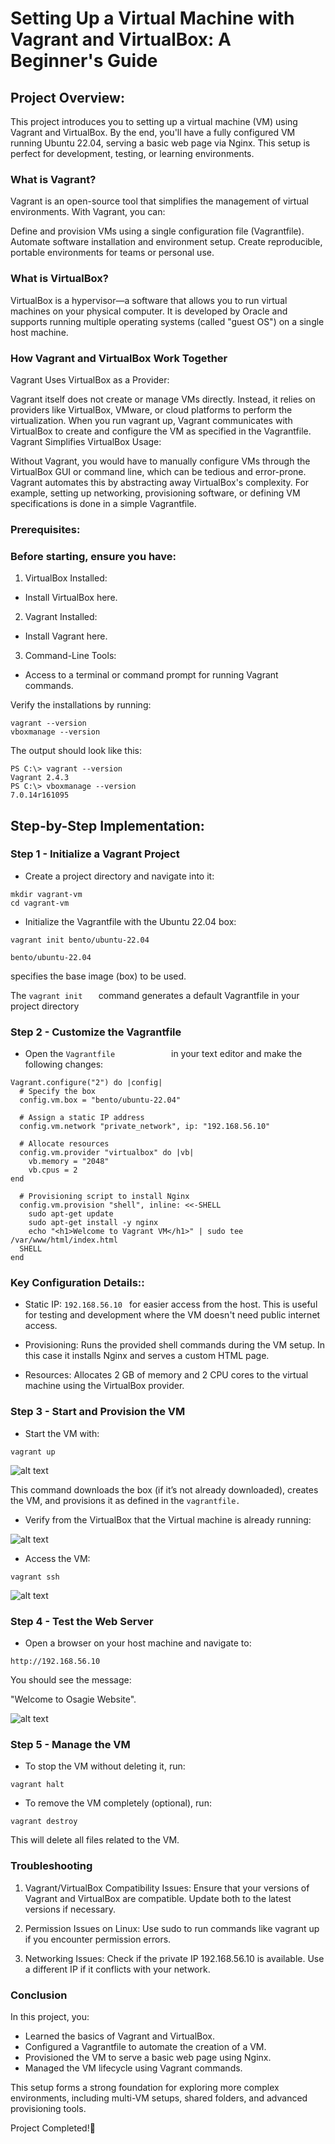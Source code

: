 # Setting Up a Virtual Machine with Vagrant and VirtualBox: A Beginner's Guide

## Project Overview:
This project introduces you to setting up a virtual machine (VM) using Vagrant and VirtualBox. By the end, you'll have a fully configured VM running Ubuntu 22.04, serving a basic web page via Nginx. This setup is perfect for development, testing, or learning environments.

### What is Vagrant?
Vagrant is an open-source tool that simplifies the management of virtual environments. With Vagrant, you can:

Define and provision VMs using a single configuration file (Vagrantfile).
Automate software installation and environment setup.
Create reproducible, portable environments for teams or personal use.

### What is VirtualBox?
VirtualBox is a hypervisor—a software that allows you to run virtual machines on your physical computer. It is developed by Oracle and supports running multiple operating systems (called "guest OS") on a single host machine.

### How Vagrant and VirtualBox Work Together
Vagrant Uses VirtualBox as a Provider:

Vagrant itself does not create or manage VMs directly. Instead, it relies on providers like VirtualBox, VMware, or cloud platforms to perform the virtualization.
When you run vagrant up, Vagrant communicates with VirtualBox to create and configure the VM as specified in the Vagrantfile.
Vagrant Simplifies VirtualBox Usage:

Without Vagrant, you would have to manually configure VMs through the VirtualBox GUI or command line, which can be tedious and error-prone.
Vagrant automates this by abstracting away VirtualBox's complexity. For example, setting up networking, provisioning software, or defining VM specifications is done in a simple Vagrantfile.

### Prerequisites:

### Before starting, ensure you have:

1. VirtualBox Installed:
* Install VirtualBox here.

2. Vagrant Installed:
* Install Vagrant here.

3. Command-Line Tools:
* Access to a terminal or command prompt for running Vagrant commands.

Verify the installations by running:

```
vagrant --version
vboxmanage --version
```

The output should look like this:

```
PS C:\> vagrant --version
Vagrant 2.4.3
PS C:\> vboxmanage --version
7.0.14r161095
```

## Step-by-Step Implementation:

### Step 1 - Initialize a Vagrant Project


* Create a project directory and navigate into it:

```
mkdir vagrant-vm
cd vagrant-vm
```

* Initialize the Vagrantfile with the Ubuntu 22.04 box:

```
vagrant init bento/ubuntu-22.04
```

``` 
bento/ubuntu-22.04
````

specifies the   base image (box) to be used.

The ```vagrant init  
    ```
command generates a default Vagrantfile in your project directory

### Step 2 - Customize the Vagrantfile

* Open the ```Vagrantfile           
           ```
in your text editor and make the following changes:

```
Vagrant.configure("2") do |config|
  # Specify the box
  config.vm.box = "bento/ubuntu-22.04"

  # Assign a static IP address
  config.vm.network "private_network", ip: "192.168.56.10"

  # Allocate resources
  config.vm.provider "virtualbox" do |vb|
    vb.memory = "2048"
    vb.cpus = 2
end

  # Provisioning script to install Nginx
  config.vm.provision "shell", inline: <<-SHELL
    sudo apt-get update
    sudo apt-get install -y nginx
    echo "<h1>Welcome to Vagrant VM</h1>" | sudo tee /var/www/html/index.html
  SHELL
end
```
### Key Configuration Details::

* Static IP: ```192.168.56.10
             ```
for easier access from the host. This is useful for testing and development where the VM doesn't need public internet access.

* Provisioning: Runs the provided shell commands during the VM setup. In this case it installs Nginx and serves a custom HTML page.

* Resources: Allocates 2 GB of memory and 2 CPU cores to the virtual machine using the VirtualBox provider.

### Step 3 - Start and Provision the VM

* Start the VM with:


```
vagrant up
```

![alt text](Image/Vagrant-up.png)

This command downloads the box (if it’s not already downloaded), creates the VM, and provisions it as defined in the ```
       vagrantfile.
       ```

* Verify from the VirtualBox that the Virtual machine is already running:


![alt text](Image/Vm-osagie.png)


* Access the VM:

```
vagrant ssh
```
![alt text](Image/Vm-ssh.png)

### Step 4 - Test the Web Server

* Open a browser on your host machine and navigate to:

```
http://192.168.56.10
```
You should see the message:

"Welcome to Osagie Website".

![alt text](Image/Vagrant-browser.png)

### Step 5 - Manage the VM
    
* To stop the VM without deleting it, run:

```
vagrant halt
```

* To remove the VM completely (optional), run:

```
vagrant destroy
```

This will delete all files related to the VM.

### Troubleshooting

1. Vagrant/VirtualBox Compatibility Issues: Ensure that your versions of Vagrant and VirtualBox are compatible. Update both to the latest versions if necessary.

2. Permission Issues on Linux: Use sudo to run commands like vagrant up if you encounter permission errors.

3. Networking Issues: Check if the private IP 192.168.56.10 is available. Use a different IP if it conflicts with your network.

### Conclusion

In this project, you:

* Learned the basics of Vagrant and VirtualBox.
* Configured a Vagrantfile to automate the creation of a VM.
* Provisioned the VM to serve a basic web page using Nginx.
* Managed the VM lifecycle using Vagrant commands.

This setup forms a strong foundation for exploring more complex environments, including multi-VM setups, shared folders, and advanced provisioning tools.

Project Completed!🎉